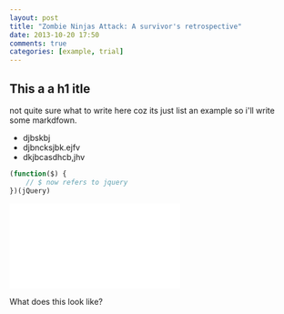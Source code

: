 ```yaml
---
layout: post
title: "Zombie Ninjas Attack: A survivor's retrospective"
date: 2013-10-20 17:50
comments: true
categories: [example, trial]
---
```


This a a h1 itle
----------------

not quite sure what to write here coz its just list an example so i'll write some markdfown.

- djbskbj 
- djbncksjbk.ejfv
- dkjbcasdhcb,jhv

``` javascript Simple Javascript snippet
(function($) {
	// $ now refers to jquery
})(jQuery)
```
<div class="video-container">
	<iframe src="//www.youtube.com/embed/vrHVmKBrXzA" frameborder="0" allowfullscreen></iframe>
</div>

What does this look like?
